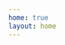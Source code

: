```yaml
---
home: true
layout: home
---
```


<script setup>
import { data as posts } from '../loaders/post.data'
</script>

<TagsPage :posts="posts" />

